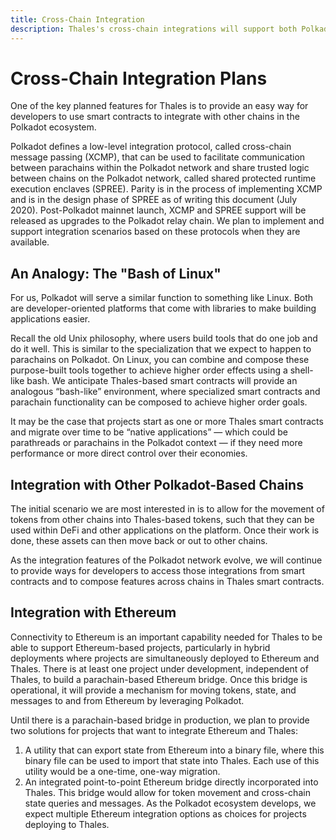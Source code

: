 ```yaml
---
title: Cross-Chain Integration
description: Thales's cross-chain integrations will support both Polkadot-based parachains and non-Polkadot chains, like Ethereum.
---
```


# Cross-Chain Integration Plans

One of the key planned features for Thales is to provide an easy way for developers to use smart contracts to integrate with other chains in the Polkadot ecosystem.

Polkadot defines a low-level integration protocol, called cross-chain message passing (XCMP), that can be used to facilitate communication between parachains within the Polkadot network and share trusted logic between chains on the Polkadot network, called shared protected runtime execution enclaves (SPREE). Parity is in the process of implementing XCMP and is in the design phase of SPREE as of writing this document (July 2020). Post-Polkadot mainnet launch, XCMP and SPREE support will be released as upgrades to the Polkadot relay chain. We plan to implement and support integration scenarios based on these protocols when they are available.

## An Analogy: The "Bash of Linux"

For us, Polkadot will serve a similar function to something like Linux. Both are developer-oriented platforms that come with libraries to make building applications easier. 

Recall the old Unix philosophy, where users build tools that do one job and do it well. This is similar to the specialization that we expect to happen to parachains on Polkadot. On Linux, you can combine and compose these purpose-built tools together to achieve higher order effects using a shell-like bash. We anticipate Thales-based smart contracts will provide an analogous “bash-like” environment, where specialized smart contracts and parachain functionality can be composed to achieve higher order goals.

It may be the case that projects start as one or more Thales smart contracts and migrate over time to be “native applications” — which could be parathreads or parachains in the Polkadot context — if they need more performance or more direct control over their economies.

## Integration with Other Polkadot-Based Chains

The initial scenario we are most interested in is to allow for the movement of tokens from other chains into Thales-based tokens, such that they can be used within DeFi and other applications on the platform. Once their work is done, these assets can then move back or out to other chains.

As the integration features of the Polkadot network evolve, we will continue to provide ways for developers to access those integrations from smart contracts and to compose features across chains in Thales smart contracts.

## Integration with Ethereum

Connectivity to Ethereum is an important capability needed for Thales to be able to support Ethereum-based projects, particularly in hybrid deployments where projects are simultaneously deployed to Ethereum and Thales. There is at least one project under development, independent of Thales, to build a parachain-based Ethereum bridge. Once this bridge is operational, it will provide a mechanism for moving tokens, state, and messages to and from Ethereum by leveraging Polkadot.

Until there is a parachain-based bridge in production, we plan to provide two solutions for projects that want to integrate Ethereum and Thales:

 1. A utility that can export state from Ethereum into a binary file, where this binary file can be used to import that state into Thales. Each use of this utility would be a one-time, one-way migration.
 2. An integrated point-to-point Ethereum bridge directly incorporated into Thales. This bridge would allow for token movement and cross-chain state queries and messages. As the Polkadot ecosystem develops, we expect multiple Ethereum integration options as choices for projects deploying to Thales.
